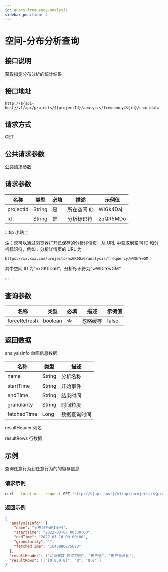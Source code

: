 ```yaml
---
id: query-frequency-analysis
sidebar_position: 4
---
```


# 空间-分布分析查询

## 接口说明

获取指定分布分析的统计结果

## 接口地址

```
http://${api-host}/v1/api/projects/${projectId}/analysis/frequency/${id}/chartdata
```

## 请求方式

GET

## 公共请求参数

[公共请求参数](../../open-api#公共请求参数)

## 请求参数

| 名称      | 类型   | 必填 | 描述        | 示例值   |
| --------- | ------ | ---- | ----------- | -------- |
| projectId | String | 是   | 所在空间 ID | WlGk4Daj |
| id        | String | 是   | 分析标识符  | zqQR5MDo |

:::tip 小贴士

注：您可以通过浏览器打开已保存的分析详情页，从 URL 中获取到空间 ID 和分析标识符，例如：分析详情页的 URL 为

```
https://xx.xxx.com/projects/nxGK0Da6/analysis/frequency/wWDrYwGM
```

其中空间 ID 为“nxGK0Da6“，分析标识符为”wWDrYwGM“

:::

## 查询参数

| 名称         | 类型    | 必填 | 描述     | 示例值 |
| ------------ | ------- | ---- | -------- | ------ |
| forceRefresh | boolean | 否   | 忽略缓存 | false  |

## 返回数据

analysisInfo 单图信息数据

| **名称**    | **类型** | **描述**     |
| ----------- | -------- | ------------ |
| name        | String   | 分析名称     |
| startTime   | String   | 开始事件     |
| endTime     | String   | 结束时间     |
| granularity | String   | 时间粒度     |
| fetchedTime | Long     | 数据查询时间 |

resultHeader 列名

resultRows 行数据

## 示例

查询任意行为到任意行为的的留存信息

### 请求示例

```bash
curl --location --request GET 'http://${api-host}/v1/api/projects/${projectId}/analysis/frequency/${id}/chartdata?forceRefresh=false' \ --header 'Authorization: Bearer bbe40b12-96a5-459d-819d-feea0d9f85b5'
```

### 返回示例

```json
{
  "analysisInfo": {
    "name": "分布分析API示例",
    "startTime": "2022-03-07 00:00:00",
    "endTime": "2022-03-10 00:00:00",
    "granularity": "",
    "fetchedTime": "1646880275623"
  },
  "resultHeader": ["活跃天数 区间范围", "用户量", "用户量占比"],
  "resultRows": [["[0.0,0.0]", "0", "0.0"]]
}
```
